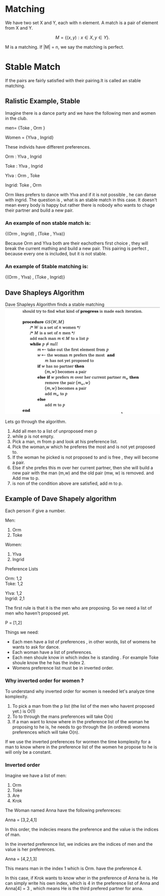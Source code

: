 # Matching
We have two set X and Y, each with n element. A match is a pair of element from X and Y. 

```math
M = \{(x,y) : x \in X , y \in Y \}.
```
M is a matching. If |M| = n, we say the matching is perfect. 

# Stable Match
If the pairs are fairly satisfied with their pairing.It is called an stable matching. 

## Ralistic Example, Stable 
Imagine there is a dance party and we have the following men and women in the club. 

men= {Toke , Orm }

Women = {Ylva , Ingrid}

These individs have different preferences. 

Orm : Ylva , Ingrid 

Toke : Ylva , Ingrid 

Ylva : Orm , Toke 

Ingrid: Toke , Orm

Orm likes prefers to dance with Ylva and if it is not possible , he can danse with ingrid. The question is , what is an stable match in this case. It doesn't mean every body is happy but rather there is nobody who wants to chage their partner and build a new pair. 

### An example of non stable match is: 

{(Orm , Ingrid) , (Toke , Ylva)}

Because Orm and Ylva both are their eachothers first choice , they will break the current mathing and build a new pair. This pairing is perfect , because every one is included, but it is not stable. 


### An example of Stable matching is: 

{(Orm , Ylva) , (Toke , Ingrid)}


## Dave Shapleys Algorithm
Dave Shapleys Algorithm finds a stable matching ![alt text](image.png)

Lets go through the algorithm. 

1. Add all men to a list of unproposed men p 
2. while p is not empty.
3. Pick a man, m  from p and look at his preference list.
4. Pick the woman,w which he preferes the most and is not yet proposed to. 
5. If the woman he picked is not proposed to and is free , they will become a pair. 
6. Else if she prefes this m over her current partner, then she will build a new pair with the man (m,w) and the old pair (mw, w) is removed. and Add mw to p.
7. is non of the condition above are satisfied, add m to p. 



## Example of Dave Shapely algorithm

Each person if give a number. 

Men: <br />
1. Orm
2. Toke

Women: 
1. Ylva 
2. Ingrid

Preference Lists

Orm:  1,2 <br />
Toke: 1,2

Ylva:   1,2 <br />
Ingrid: 2,1

The first rule is that it is the men who are proposing. So we need a list of men who haven't proposed yet. 

P = [1,2]

Things we need: 
* Each men have a list of preferences , in other words, list of womens he wants to ask for dance. 
* Each woman have a list of preferences. 
* Each men shoule know in which index he is standing . For example Toke shoule know the he has the index 2. 
* Womens preference list must be in inverted order. 

### Why inverted order for women ?

To understand why inverted order for women is needed let's analyze time komplexity. 

1. To pick a man from the p list (the list of the men who havent proposed yet.) is O(1)
2. To to through the mans preferences will take O(n)
3. If a man want to know where in the preference list of the woman he proposing to he is, he needs to go through the (in ordered) womens preferences which will take O(n). 

If we use the inverted preferences for wormen the time komplexity for a man to know where in the preference list of the women he propose to he is will only be a constant. 


### Inverted order

Imagine we have a list of men: 
1. Orm
2. Toke
3. Are 
4. Krok

The Woman named Anna have the following prefenreces: 

Anna = [3,2,4,1]

In this order, the indecies means the preference and the value is the indices of man. 

In the inverted preference list, we indicies are the indices of men and the value is her preferences. 

Anna = [4,2,1,3]

This means man in the index 1 which is Orm. have the preference 4. 


In this case, if Krok  wants to know wher in the preference of Anna he is. He can simply write his own index, which is 4 in the preference list of Anna and  Anna[4] = 3 , which means He is the third prefered partner for anna. 

